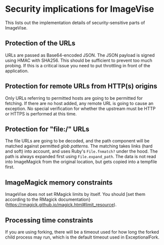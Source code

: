 # Security implications for ImageVise

This lists out the implementation details of security-sensitive parts of ImageVise.

## Protection of the URLs

URLs are passed as Base64-encoded JSON. The JSON payload is signed using HMAC with SHA256. This should be
sufficient to prevent too much probing. If this is a critical issue you need to put throttling in front of the application.

## Protection for remote URLs from HTTP(s) origins

Only URLs referring to permitted hosts are going to be permitted for fetching. If there are no host added,
any remote URL is going to cause an exception. No special verification for whether the upstream must be HTTP
or HTTPS is performed at this time.

## Protection for "file:/" URLs

The file URLs are going to be decoded, and the path component will be matched against permitted _glob patterns._
The matching takes links (hard and soft) into account, and uses Ruby's `File.fnmatch?` under the hood. The path
is always expanded first using `File.expand_path`. The data is not read into ImageMagick from the original location,
but gets copied into a tempfile first.

## ImageMagick memory constraints

ImageVise does not set RMagick limits by itself. You should
[set them according to the RMagick documentation}(https://rmagick.github.io/magick.html#limit_resource).

## Processing time constraints

If you are using forking, there will be a timeout used for how long the forked child process may run,
which is the default timeout used in ExceptionalFork.